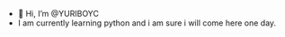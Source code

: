 - 👋 Hi, I’m @YURIBOYC
- I am currently learning python and i am sure i will come here one day.

<!---
YURIBOYC/YURIBOYC is a ✨ special ✨ repository because its `README.md` (this file) appears on your GitHub profile.
You can click the Preview link to take a look at your changes.
--->
